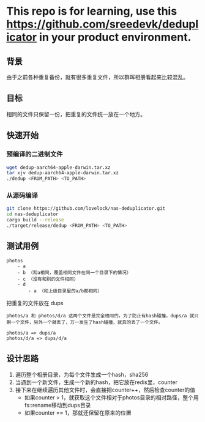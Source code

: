 # This repo is for learning, use this https://github.com/sreedevk/deduplicator in your product environment.

## 背景

由于之前各种重复备份，就有很多重复文件，所以群晖相册看起来比较混乱。

## 目标

相同的文件只保留一份，把重复的文件统一放在一个地方。

## 快速开始

### 预编译的二进制文件

```bash
wget dedup-aarch64-apple-darwin.tar.xz 
tar xjv dedup-aarch64-apple-darwin.tar.xz 
./dedup <FROM_PATH> <TO_PATH>
```

### 从源码编译

```bash
git clone https://github.com/lovelock/nas-deduplicator.git
cd nas-deduplicator
cargo build --release
./target/release/dedup <FROM_PATH> <TO_PATH>
```


## 测试用例

```
photos
    - a
    - b （和a相同，覆盖相同文件在同一个目录下的情况）
    - c （没有和别的文件相同）
    - d
        - a （和上级目录里的a/b都相同）
```

把重复的文件放在 dups

```
photos/a 和 photos/d/a 这两个文件是完全相同的，为了防止有hash碰撞，dups/a 就只剩一个文件，另外一个就丢了，万一发生了hash碰撞，就真的丢了一个文件。

photos/a => dups/a
photos/d/a => dups/d/a
```

## 设计思路

1. 遍历整个相册目录，为每个文件生成一个hash，sha256
2. 当遇到一个新文件，生成一个新的hash，把它放在redis里，counter
3. 接下来在继续遍历其他文件时，会直接把counter++，然后检查counter的值
   - 如果counter > 1，就获取这个文件相对于photos目录的相对路径，整个用fs::rename移动到dups目录
   - 如果counter == 1，那就还保留在原来的位置